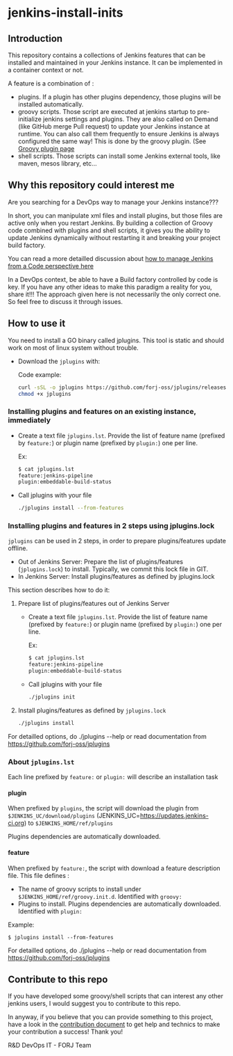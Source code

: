 # jenkins-install-inits

## Introduction

This repository contains a collections of Jenkins features that can be installed and maintained in your Jenkins instance.
It can be implemented in a container context or not.

A feature is a combination of :

- plugins. If a plugin has other plugins dependency, those plugins will be installed automatically.
- groovy scripts. Those script are executed at jenkins startup to pre-initialize jenkins settings and plugins.
  They are also called on Demand (like GitHub merge Pull request) to update your Jenkins instance at runtime.
  You can also call them frequently to ensure Jenkins is always configured the same way!
  This is done by the groovy plugin.
  (See [Groovy plugin page](https://wiki.jenkins-ci.org/display/JENKINS/Groovy+plugin)
- shell scripts. Those scripts can install some Jenkins external tools, like maven, mesos library, etc...

## Why this repository could interest me

Are you searching for a DevOps way to manage your Jenkins instance???

In short, you can manipulate xml files and install plugins, but those files are active only when you restart Jenkins.
By building a collection of Groovy code combined with plugins and shell scripts, it gives you the ability to update Jenkins dynamically without restarting it and breaking your project build factory.

You can read a more detailled discussion about [how to manage Jenkins from a Code perspective here](CONTRIBUTING.md#discussion-on-how-to-automatestart-upruntime-your-jenkins-installation-from-a-code-perspective)

In a DevOps context, be able to have a Build factory controlled by code is key.
If you have any other ideas to make this paradigm a reality for you, share it!!! The approach given here is not necessarily the only correct one. So feel free to discuss it through issues.

## How to use it

You need to install a GO binary called jplugins. This tool is static and should work on most of linux system without trouble.

- Download the `jplugins` with:

    Code example:

    ```bash
    curl -sSL -o jplugins https://github.com/forj-oss/jplugins/releases/download/latest/jplugins
    chmod +x jplugins
    ```

### Installing plugins and features on an existing instance, immediately

- Create a text file `jplugins.lst`. Provide the list of feature name (prefixed by `feature:`) or plugin name (prefixed by `plugin:`) one per line.

    Ex:

    ```bash
    $ cat jplugins.lst
    feature:jenkins-pipeline
    plugin:embeddable-build-status
    ```

- Call jplugins with your file

    ```bash
    ./jplugins install --from-features
    ```

### Installing plugins and features in 2 steps using jplugins.lock

`jplugins` can be used in 2 steps, in order to prepare plugins/features update offline.

- Out of Jenkins Server: Prepare the list of plugins/features (`jplugins.lock`) to install. Typically, we commit this lock file in GIT.
- In Jenkins Server: Install plugins/features as defined by jplugins.lock

This section describes how to do it:

1. Prepare list of plugins/features out of Jenkins Server
    - Create a text file `jplugins.lst`. Provide the list of feature name (prefixed by `feature:`) or plugin name (prefixed by `plugin:`) one per line.

        Ex:

        ```bash
        $ cat jplugins.lst
        feature:jenkins-pipeline
        plugin:embeddable-build-status
        ```

    - Call jplugins with your file

        ```bash
        ./jplugins init
        ```
2. Install plugins/features as defined by `jplugins.lock`

    ```bash
    ./jplugins install
    ```

For detailled options, do ./jplugins --help or read documentation from https://github.com/forj-oss/jplugins

### About `jplugins.lst`

Each line prefixed by `feature:` or `plugin:` will describe an installation task

#### plugin

When prefixed by `plugins`, the script will download the plugin from `$JENKINS_UC/download/plugins` (JENKINS\_UC=https://updates.jenkins-ci.org) to
`$JENKINS_HOME/ref/plugins`

Plugins dependencies are automatically downloaded.

#### feature

When prefixed by `feature:`, the script with download a feature description file.
This file defines :

- The name of groovy scripts to install under `$JENKINS_HOME/ref/groovy.init.d`. Identified with `groovy:`
- Plugins to install. Plugins dependencies are automatically downloaded. Identified with `plugin:`

Example:

    $ jplugins install --from-features

For detailled options, do ./jplugins --help or read documentation from https://github.com/forj-oss/jplugins

## Contribute to this repo

If you have developed some groovy/shell scripts that can interest any other jenkins users, I would suggest you to contribute to this repo.

In anyway, if you believe that you can provide something to this project, have a look in the [contribution document](CONTRIBUTING.md) to get help and technics to make your contribution a success! Thank you!


R&D DevOps IT - FORJ Team

